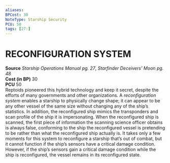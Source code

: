 ```yaml
---
aliases: 
BPCost: 30 
NoteType: Starship Security
PCU: 50
tags: [27:]
---
```

# RECONFIGURATION SYSTEM
**Source** _Starship Operations Manual pg. 27_, _Starfinder Deceivers’ Moon pg. 48_  
**Cost (in BP)** 30  
**PCU** 50  
Reptoids pioneered this hybrid technology and keep it secret, despite the efforts of many governments and other organizations. A _reconfiguration system_ enables a starship to physically change shape; it can appear to be any other vessel of the same size without changing any of the ship’s statistics. In addition, the reconfigured ship mimics the transponders and scan profile of the ship it is impersonating. When the reconfigured ship is scanned, the first piece of information the scanning science officer obtains is always false, conforming to the ship the reconfigured vessel is pretending to be rather than what the reconfigured ship actually is. It takes only a few moments for this system to reconfigure a starship that’s out of combat, but it cannot function if the ship’s sensors have a critical damage condition. However, if the ship’s sensors gain a critical damage condition while the ship is reconfigured, the vessel remains in its reconfigured state.